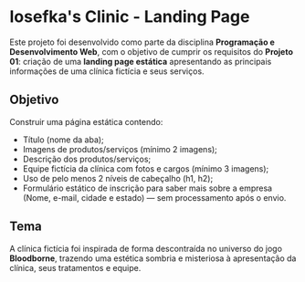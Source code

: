 # Iosefka's Clinic - Landing Page

Este projeto foi desenvolvido como parte da disciplina **Programação e Desenvolvimento Web**, com o objetivo de cumprir os requisitos do **Projeto 01**: criação de uma **landing page estática** apresentando as principais informações de uma clínica fictícia e seus serviços.

## Objetivo

Construir uma página estática contendo:

- Título (nome da aba);
- Imagens de produtos/serviços (mínimo 2 imagens);
- Descrição dos produtos/serviços;
- Equipe fictícia da clínica com fotos e cargos (mínimo 3 imagens);
- Uso de pelo menos 2 níveis de cabeçalho (h1, h2);
- Formulário estático de inscrição para saber mais sobre a empresa (Nome, e-mail, cidade e estado) — sem processamento após o envio.

## Tema

A clínica fictícia foi inspirada de forma descontraída no universo do jogo **Bloodborne**, trazendo uma estética sombria e misteriosa à apresentação da clínica, seus tratamentos e equipe.
